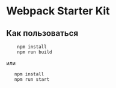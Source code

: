 # Webpack Starter Kit

## Как пользоваться

```
    npm install
    npm run build
```
или

```
   npm install
   npm run start
```




